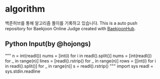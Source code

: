 # algorithm
백준허브를 통해 알고리즘 풀이를 기록하고 있습니다.
This is a auto push repository for Baekjoon Online Judge created with [BaekjoonHub](https://github.com/BaekjoonHub/BaekjoonHub).


Python Input(by @hojongs)
---
"""
n = int(readl())
nums = [int(i) for i in readl().split()]
nums = [int(readl()) for _ in range(n)]
lines = [readl().rstrip() for _ in range(n)]
rows = [[int(i) for i in readl().split()] for _ in range(n)]
s = readl().rstrip()
"""
import sys
readl = sys.stdin.readline
